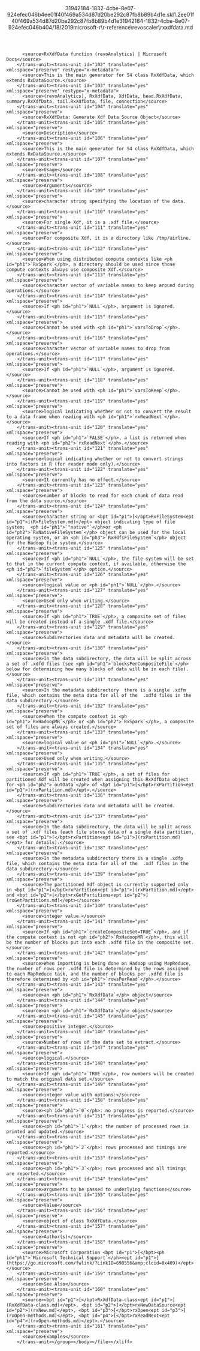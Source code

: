 <?xml version="1.0"?><xliff version="1.2" xmlns="urn:oasis:names:tc:xliff:document:1.2" xmlns:xsi="http://www.w3.org/2001/XMLSchema-instance" xsi:schemaLocation="urn:oasis:names:tc:xliff:document:1.2 xliff-core-1.2-transitional.xsd"><file datatype="xml" original="rxxdfdata.md" source-language="en-US" target-language="en-US"><header><tool tool-id="mdxliff" tool-name="mdxliff" tool-version="1.0-d1654b2" tool-company="Microsoft" /><xliffext:skl_file_name xmlns:xliffext="urn:microsoft:content:schema:xliffextensions">31942184-1832-4cbe-8e07-924efec046b4ee01f40f469a534d87d20be292c87fb8b89b4d1e.skl</xliffext:skl_file_name><xliffext:version xmlns:xliffext="urn:microsoft:content:schema:xliffextensions">1.2</xliffext:version><xliffext:ms.openlocfilehash xmlns:xliffext="urn:microsoft:content:schema:xliffextensions">ee01f40f469a534d87d20be292c87fb8b89b4d1e</xliffext:ms.openlocfilehash><xliffext:ms.sourcegitcommit xmlns:xliffext="urn:microsoft:content:schema:xliffextensions">31942184-1832-4cbe-8e07-924efec046b4</xliffext:ms.sourcegitcommit><xliffext:ms.lasthandoff xmlns:xliffext="urn:microsoft:content:schema:xliffextensions">04/18/2019</xliffext:ms.lasthandoff><xliffext:ms.openlocfilepath xmlns:xliffext="urn:microsoft:content:schema:xliffextensions">microsoft-r\r-reference\revoscaler\rxxdfdata.md</xliffext:ms.openlocfilepath></header><body><group id="content" extype="content"><trans-unit id="101" translate="yes" xml:space="preserve" restype="x-metadata">
          <source>RxXdfData function (revoAnalytics) | Microsoft Docs</source>
        </trans-unit><trans-unit id="102" translate="yes" xml:space="preserve" restype="x-metadata">
          <source>This is the main generator for S4 class RxXdfData, which extends RxDataSource.</source>
        </trans-unit><trans-unit id="103" translate="yes" xml:space="preserve" restype="x-metadata">
          <source>(revoAnalytics), RxXdfData, XdfData, head.RxXdfData, summary.RxXdfData, tail.RxXdfData, file, connection</source>
        </trans-unit><trans-unit id="104" translate="yes" xml:space="preserve">
          <source>RxXdfData: Generate Xdf Data Source Object</source>
        </trans-unit><trans-unit id="105" translate="yes" xml:space="preserve">
          <source>Description</source>
        </trans-unit><trans-unit id="106" translate="yes" xml:space="preserve">
          <source>This is the main generator for S4 class RxXdfData, which extends RxDataSource.</source>
        </trans-unit><trans-unit id="107" translate="yes" xml:space="preserve">
          <source>Usage</source>
        </trans-unit><trans-unit id="108" translate="yes" xml:space="preserve">
          <source>Arguments</source>
        </trans-unit><trans-unit id="109" translate="yes" xml:space="preserve">
          <source>character string specifying the location of the data.</source>
        </trans-unit><trans-unit id="110" translate="yes" xml:space="preserve">
          <source>For single Xdf, it is a .xdf file.</source>
        </trans-unit><trans-unit id="111" translate="yes" xml:space="preserve">
          <source>For composite Xdf, it is a directory like /tmp/airline.</source>
        </trans-unit><trans-unit id="112" translate="yes" xml:space="preserve">
          <source>When using distributed compute contexts like <ph id="ph1">`RxSpark`</ph>, a directory should be used since those compute contexts always use composite Xdf.</source>
        </trans-unit><trans-unit id="113" translate="yes" xml:space="preserve">
          <source>character vector of variable names to keep around during operations.</source>
        </trans-unit><trans-unit id="114" translate="yes" xml:space="preserve">
          <source>If <ph id="ph1">`NULL`</ph>, argument is ignored.</source>
        </trans-unit><trans-unit id="115" translate="yes" xml:space="preserve">
          <source>Cannot be used with <ph id="ph1">`varsToDrop`</ph>.</source>
        </trans-unit><trans-unit id="116" translate="yes" xml:space="preserve">
          <source>character vector of variable names to drop from operations.</source>
        </trans-unit><trans-unit id="117" translate="yes" xml:space="preserve">
          <source>If <ph id="ph1">`NULL`</ph>, argument is ignored.</source>
        </trans-unit><trans-unit id="118" translate="yes" xml:space="preserve">
          <source>Cannot be used with <ph id="ph1">`varsToKeep`</ph>.</source>
        </trans-unit><trans-unit id="119" translate="yes" xml:space="preserve">
          <source>logical indicating whether or not to convert the result to a data frame when reading with <ph id="ph1">`rxReadNext`</ph>.</source>
        </trans-unit><trans-unit id="120" translate="yes" xml:space="preserve">
          <source>If <ph id="ph1">`FALSE`</ph>, a list is returned when reading with <ph id="ph2">`rxReadNext`</ph>.</source>
        </trans-unit><trans-unit id="121" translate="yes" xml:space="preserve">
          <source>logical indicating whether or not to convert strings into factors in R (for reader mode only).</source>
        </trans-unit><trans-unit id="122" translate="yes" xml:space="preserve">
          <source>It currently has no effect.</source>
        </trans-unit><trans-unit id="123" translate="yes" xml:space="preserve">
          <source>number of blocks to read for each chunk of data read from the data source.</source>
        </trans-unit><trans-unit id="124" translate="yes" xml:space="preserve">
          <source>character string or <bpt id="p1">[</bpt>RxFileSystem<ept id="p1">](RxFileSystem.md)</ept> object indicating type of file system;  <ph id="ph1">`"native"`</ph>or <ph id="ph2">`RxNativeFileSystem`</ph> object can be used for the local operating system, or an <ph id="ph3">`RxHdfsFileSystem`</ph> object for the Hadoop file system.</source>
        </trans-unit><trans-unit id="125" translate="yes" xml:space="preserve">
          <source>If <ph id="ph1">`NULL`</ph>, the file system will be set to that in the current compute context, if available, otherwise the <ph id="ph2">`fileSystem`</ph> option.</source>
        </trans-unit><trans-unit id="126" translate="yes" xml:space="preserve">
          <source>logical value or <ph id="ph1">`NULL`</ph>.</source>
        </trans-unit><trans-unit id="127" translate="yes" xml:space="preserve">
          <source>Used only when writing.</source>
        </trans-unit><trans-unit id="128" translate="yes" xml:space="preserve">
          <source>If <ph id="ph1">`TRUE`</ph>, a composite set of files will be created instead of a single .xdf file.</source>
        </trans-unit><trans-unit id="129" translate="yes" xml:space="preserve">
          <source>Subdirectories data and metadata will be created.</source>
        </trans-unit><trans-unit id="130" translate="yes" xml:space="preserve">
          <source>In the data subdirectory, the data will be split across a set of .xdfd files (see <ph id="ph1">`blocksPerCompositeFile`</ph> below for determining how many blocks of data will be in each file).</source>
        </trans-unit><trans-unit id="131" translate="yes" xml:space="preserve">
          <source>In the metadata subdirectory  there is a single .xdfm file, which contains the meta data for all of the  .xdfd files in the  data subdirectory.</source>
        </trans-unit><trans-unit id="132" translate="yes" xml:space="preserve">
          <source>When the compute context is <ph id="ph1">`RxHadoopMR`</ph> or <ph id="ph2">`RxSpark`</ph>, a composite  set of files are always created.</source>
        </trans-unit><trans-unit id="133" translate="yes" xml:space="preserve">
          <source>logical value or <ph id="ph1">`NULL`</ph>.</source>
        </trans-unit><trans-unit id="134" translate="yes" xml:space="preserve">
          <source>Used only when writing.</source>
        </trans-unit><trans-unit id="135" translate="yes" xml:space="preserve">
          <source>If <ph id="ph1">`TRUE`</ph>, a set of files for partitioned Xdf will be created when assigning this RxXdfData object for <ph id="ph2">`outData`</ph> of <bpt id="p1">[</bpt>rxPartition<ept id="p1">](rxPartition.md)</ept>.</source>
        </trans-unit><trans-unit id="136" translate="yes" xml:space="preserve">
          <source>Subdirectories data and metadata will be created.</source>
        </trans-unit><trans-unit id="137" translate="yes" xml:space="preserve">
          <source>In the data subdirectory, the data will be split across a set of .xdf files (each file stores data of a single data partition, see <bpt id="p1">[</bpt>rxPartition<ept id="p1">](rxPartition.md)</ept> for details).</source>
        </trans-unit><trans-unit id="138" translate="yes" xml:space="preserve">
          <source>In the metadata subdirectory there is a single .xdfp file, which contains the meta data for all of the  .xdf files in the  data subdirectory.</source>
        </trans-unit><trans-unit id="139" translate="yes" xml:space="preserve">
          <source>The partitioned Xdf object is currently supported only in <bpt id="p1">[</bpt>rxPartition<ept id="p1">](rxPartition.md)</ept> and <bpt id="p2">[</bpt>rxGetPartitions<ept id="p2">](rxGetPartitions.md)</ept></source>
        </trans-unit><trans-unit id="140" translate="yes" xml:space="preserve">
          <source>integer value.</source>
        </trans-unit><trans-unit id="141" translate="yes" xml:space="preserve">
          <source>If <ph id="ph1">`createCompositeSet=TRUE`</ph>, and if the compute context is not <ph id="ph2">`RxHadoopMR`</ph>, this will be the number of blocks put into each .xdfd file in the composite set.</source>
        </trans-unit><trans-unit id="142" translate="yes" xml:space="preserve">
          <source>When importing is being done on Hadoop using MapReduce, the number of rows per .xdfd file is determined by the rows assigned to each MapReduce task, and the number of blocks per .xdfd file is therefore determined by <ph id="ph1">`rowsPerRead`</ph>.</source>
        </trans-unit><trans-unit id="143" translate="yes" xml:space="preserve">
          <source>an <ph id="ph1">`RxXdfData`</ph> object</source>
        </trans-unit><trans-unit id="144" translate="yes" xml:space="preserve">
          <source>an <ph id="ph1">`RxXdfData`</ph> object</source>
        </trans-unit><trans-unit id="145" translate="yes" xml:space="preserve">
          <source>positive integer.</source>
        </trans-unit><trans-unit id="146" translate="yes" xml:space="preserve">
          <source>Number of rows of the data set to extract.</source>
        </trans-unit><trans-unit id="147" translate="yes" xml:space="preserve">
          <source>logical.</source>
        </trans-unit><trans-unit id="148" translate="yes" xml:space="preserve">
          <source>If <ph id="ph1">`TRUE`</ph>, row numbers will be created to match the original data set.</source>
        </trans-unit><trans-unit id="149" translate="yes" xml:space="preserve">
          <source>integer value with options:</source>
        </trans-unit><trans-unit id="150" translate="yes" xml:space="preserve">
          <source><ph id="ph1">`0`</ph>: no progress is reported.</source>
        </trans-unit><trans-unit id="151" translate="yes" xml:space="preserve">
          <source><ph id="ph1">`1`</ph>: the number of processed rows is printed and updated.</source>
        </trans-unit><trans-unit id="152" translate="yes" xml:space="preserve">
          <source><ph id="ph1">`2`</ph>: rows processed and timings are reported.</source>
        </trans-unit><trans-unit id="153" translate="yes" xml:space="preserve">
          <source><ph id="ph1">`3`</ph>: rows processed and all timings are reported.</source>
        </trans-unit><trans-unit id="154" translate="yes" xml:space="preserve">
          <source>arguments to be passed to underlying functions</source>
        </trans-unit><trans-unit id="155" translate="yes" xml:space="preserve">
          <source>Value</source>
        </trans-unit><trans-unit id="156" translate="yes" xml:space="preserve">
          <source>object of class RxXdfData.</source>
        </trans-unit><trans-unit id="157" translate="yes" xml:space="preserve">
          <source>Author(s)</source>
        </trans-unit><trans-unit id="158" translate="yes" xml:space="preserve">
          <source>Microsoft Corporation <bpt id="p1">[</bpt><ph id="ph1">`Microsoft Technical Support`</ph><ept id="p1">](https://go.microsoft.com/fwlink/?LinkID=698556&amp;clcid=0x409)</ept></source>
        </trans-unit><trans-unit id="159" translate="yes" xml:space="preserve">
          <source>See Also</source>
        </trans-unit><trans-unit id="160" translate="yes" xml:space="preserve">
          <source><bpt id="p1">[</bpt>RxXdfData-class<ept id="p1">](RxXdfData-class.md)</ept>, <bpt id="p2">[</bpt>rxNewDataSource<ept id="p2">](rxNew.md)</ept>, <bpt id="p3">[</bpt>rxOpen<ept id="p3">](rxOpen-methods.md)</ept>, <bpt id="p4">[</bpt>rxReadNext<ept id="p4">](rxOpen-methods.md)</ept>.</source>
        </trans-unit><trans-unit id="161" translate="yes" xml:space="preserve">
          <source>Examples</source>
        </trans-unit></group></body></file></xliff>